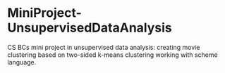# MiniProject-UnsupervisedDataAnalysis
CS BCs mini project in unsupervised data analysis:
creating movie clustering based on two-sided k-means clustering working with scheme language.
